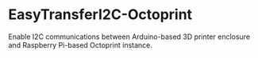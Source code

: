 # EasyTransferI2C-Octoprint
Enable I2C communications between Arduino-based 3D printer enclosure and Raspberry Pi-based Octoprint instance.
